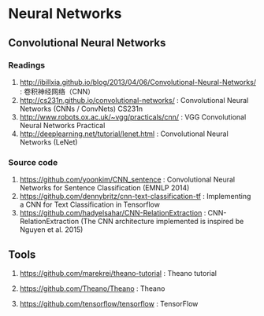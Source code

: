 # Neural Networks

## Convolutional Neural Networks

### Readings

1. http://ibillxia.github.io/blog/2013/04/06/Convolutional-Neural-Networks/ : 卷积神经网络（CNN）
2. http://cs231n.github.io/convolutional-networks/ : Convolutional Neural Networks (CNNs / ConvNets) CS231n
3. http://www.robots.ox.ac.uk/~vgg/practicals/cnn/ : VGG Convolutional Neural Networks Practical
4. http://deeplearning.net/tutorial/lenet.html : Convolutional Neural Networks (LeNet)



### Source code

1. https://github.com/yoonkim/CNN_sentence : Convolutional Neural Networks for Sentence Classification (EMNLP 2014)
2. https://github.com/dennybritz/cnn-text-classification-tf : Implementing a CNN for Text Classification in Tensorflow
3. https://github.com/hadyelsahar/CNN-RelationExtraction : CNN-RelationExtraction (The CNN architecture implemented is inspired be Nguyen et al. 2015)



## Tools

1. https://github.com/marekrei/theano-tutorial : Theano tutorial

2. https://github.com/Theano/Theano : Theano

3. https://github.com/tensorflow/tensorflow : TensorFlow

   ​